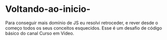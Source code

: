# Voltando-ao-inicio-
Para conseguir mais domínio de JS eu resolvi retroceder,  e rever desde o começo todos os seus conceitos esquecidos. Esse é um desafio de código básico do canal Curso em Vídeo.  
